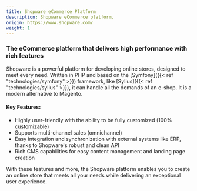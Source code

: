 ```yaml
---
title: Shopware eCommerce Platform
description: Shopware eCommerce platform.
origin: https://www.shopware.com/
weight: 1
---
```


### The eCommerce platform that delivers high performance with rich features

Shopware is a powerful platform for developing online stores, designed to meet every need. Written in PHP and based on the [Symfony]({{< ref "technologies/symfony" >}}) framework, like [Sylius]({{< ref "technologies/sylius" >}}), it can handle all the demands of an e-shop. It is a modern alternative to Magento.

#### Key Features:
* Highly user-friendly with the ability to be fully customized (100% customizable)
* Supports multi-channel sales (omnichannel)
* Easy integration and synchronization with external systems like ERP, thanks to Shopware's robust and clean API
* Rich CMS capabilities for easy content management and landing page creation

With these features and more, the Shopware platform enables you to create an online store that meets all your needs while delivering an exceptional user experience.
